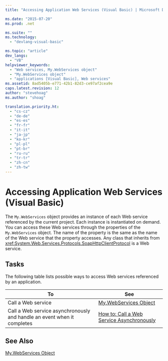 ```yaml
---
title: "Accessing Application Web Services (Visual Basic) | Microsoft Docs"

ms.date: "2015-07-20"
ms.prod: .net

ms.suite: ""
ms.technology: 
  - "devlang-visual-basic"

ms.topic: "article"
dev_langs: 
  - "VB"
helpviewer_keywords: 
  - "Web services, My.WebServices object"
  - "My.WebServices object"
  - "applications [Visual Basic], Web services"
ms.assetid: 8ad5405b-e771-42b1-82d3-ce97af2cea9e
caps.latest.revision: 12
author: "stevehoag"
ms.author: "shoag"

translation.priority.ht: 
  - "cs-cz"
  - "de-de"
  - "es-es"
  - "fr-fr"
  - "it-it"
  - "ja-jp"
  - "ko-kr"
  - "pl-pl"
  - "pt-br"
  - "ru-ru"
  - "tr-tr"
  - "zh-cn"
  - "zh-tw"
---
```

# Accessing Application Web Services (Visual Basic)
The `My.WebServices` object provides an instance of each Web service referenced by the current project. Each instance is instantiated on demand. You can access these Web services through the properties of the `My.WebServices` object. The name of the property is the same as the name of the Web service that the property accesses. Any class that inherits from <xref:System.Web.Services.Protocols.SoapHttpClientProtocol> is a Web service.  
  
## Tasks  
 The following table lists possible ways to access Web services referenced by an application.  
  
|To|See|  
|---|---|   
|Call a Web service|[My.WebServices Object](../../../visual-basic/language-reference/objects/my-webservices-object.md)|  
|Call a Web service asynchronously and handle an event when it completes|[How to: Call a Web Service Asynchronously](../../../visual-basic/developing-apps/programming/how-to-call-a-web-service-asynchronously.md)|  
  
## See Also  
 [My.WebServices Object](../../../visual-basic/language-reference/objects/my-webservices-object.md)